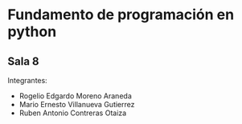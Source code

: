 
# Fundamento de programación en python
## Sala 8 

Integrantes:
 - Rogelio Edgardo Moreno Araneda
 - Mario Ernesto Villanueva Gutierrez
 - Ruben Antonio Contreras Otaiza

